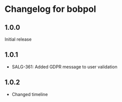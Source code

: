 # Changelog for bobpol

## 1.0.0
Initial release

## 1.0.1
* SALG-361: Added GDPR message to user validation

## 1.0.2
* Changed timeline

